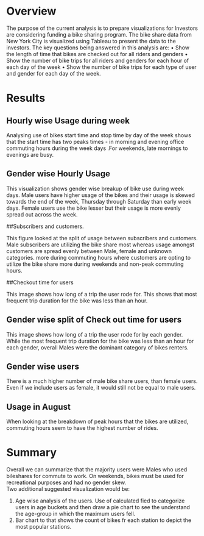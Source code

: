# Overview
The purpose of the current analysis is to prepare visualizations for Investors are considering funding a bike sharing program. The bike share data from New York City is visualized using Tableau to present the data to the investors. The key questions being answered in this analysis are:
•	Show the length of time that bikes are checked out for all riders and genders
•	Show the number of bike trips for all riders and genders for each hour of each day of the week
•	Show the number of bike trips for each type of user and gender for each day of the week.


# Results
## Hourly wise Usage during week
 
Analysing use of bikes start time and stop time by day of the week shows that the start time has two peaks times - in morning and evening office commuting hours during the week days .For weekends, late mornings to evenings are busy. 
## Gender wise Hourly Usage 

 

This visualization shows gender wise breakup of bike use during week days. Male users have higher usage of the bikes and their usage is skewed towards the end of the week, Thursday through Saturday than early week days. Female users use the bike lesser but their usage is more evenly spread out across the week.

##Subscribers and customers.
 

This figure looked at the split of usage between subscribers and customers. Male subscribers are utilizing the bike share most whereas usage amongst customers are spread evenly between Male, female and unknown categories. more during commuting hours where customers are opting to utilize the bike share more during weekends and non-peak commuting hours.




##Checkout time for users
 

This image shows how long of a trip the user rode for. This shows that most frequent trip duration for the bike was less than an hour. 

## Gender wise split of Check out time for users

 
This image shows how long of a trip the user rode for by each gender. While the most frequent trip duration for the bike was less than an hour for each gender, overall Males were the dominant category of bikes renters. 

## Gender wise users
 

There is a much higher number of male bike share users, than female users. Even if we include users as female, it would still not be equal to male users.


## Usage in August
 
When looking at the breakdown of peak hours that the bikes are utilized, commuting hours seem to have the highest number of rides. 

# Summary
Overall we can summarize that the majority users were Males who used bileshares for commute to work. On weekends, bikes must be used for recreational purposes and had no gender skew.   
Two additional suggested visualization would  be:
1.	Age wise analysis of the users. Use of calculated fied to categorize users in age buckets and then draw a pie chart to see the understand the age-group in which the maximum users fell.
2.	Bar chart to that shows the count of bikes fr each station to depict the most popular stations.
